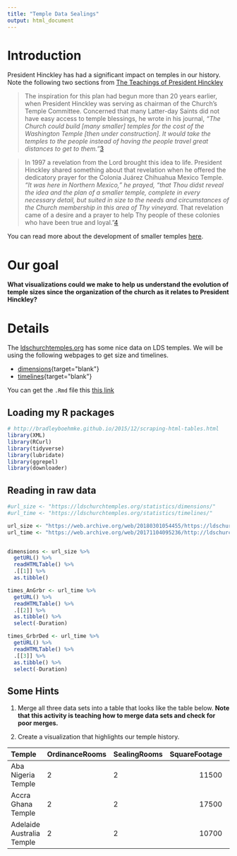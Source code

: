 ```yaml
---
title: "Temple Data Sealings"
output: html_document
---
```




# Introduction

President Hinckley has had a significant impact on temples in our history.  Note the following two sections from [The Teachings of President Hinckley](https://www.lds.org/manual/teachings-of-presidents-of-the-church-gordon-b-hinckley?lang=eng)

> The inspiration for this plan had begun more than 20 years earlier, when President Hinckley was serving as chairman of the Church’s Temple Committee. Concerned that many Latter-day Saints did not have easy access to temple blessings, he wrote in his journal, *“The Church could build [many smaller] temples for the cost of the Washington Temple [then under construction]. It would take the temples to the people instead of having the people travel great distances to get to them.”*[3](https://www.lds.org/manual/teachings-of-presidents-of-the-church-gordon-b-hinckley/chapter-23-the-blessings-of-the-holy-temple?lang=eng)

> In 1997 a revelation from the Lord brought this idea to life. President Hinckley shared something about that revelation when he offered the dedicatory prayer for the Colonia Juárez Chihuahua Mexico Temple. *“It was here in Northern Mexico,” he prayed, “that Thou didst reveal the idea and the plan of a smaller temple, complete in every necessary detail, but suited in size to the needs and circumstances of the Church membership in this area of Thy vineyard.* That revelation came of a desire and a prayer to help Thy people of these colonies who have been true and loyal.”[4](https://www.lds.org/manual/teachings-of-presidents-of-the-church-gordon-b-hinckley/chapter-23-the-blessings-of-the-holy-temple?lang=eng)

You can read more about the development of smaller temples [here](https://rsc.byu.edu/archived/colonia-ju-rez-temple-prophet-s-inspiration/president-hinckleys-revelation-and-recent#_edn1).

# Our goal

**What visualizations could we make to help us understand the evolution of temple sizes since the organization of the church as it relates to President Hinckley?**

# Details

The [ldschurchtemples.org](http://ldschurchtemples.org/) has some nice data on LDS temples.  We will be using the following webpages to get size and timelines.

* [dimensions](https://web.archive.org/web/20180301054455/https://ldschurchtemples.org/statistics/dimensions/){target="blank"}
* [timelines](https://web.archive.org/web/20171104095236/http://ldschurchtemples.org:80/statistics/timelines/){target="blank"}

You can get the `.Rmd` file this [this link](temple_sealings.Rmd)

## Loading my R packages


```r
# http://bradleyboehmke.github.io/2015/12/scraping-html-tables.html
library(XML)
library(RCurl)
library(tidyverse)
library(lubridate)
library(ggrepel)
library(downloader)
```

## Reading in raw data


```r
#url_size <- "https://ldschurchtemples.org/statistics/dimensions/"
#url_time <- "https://ldschurchtemples.org/statistics/timelines/"

url_size <- "https://web.archive.org/web/20180301054455/https://ldschurchtemples.org/statistics/dimensions/"
url_time <- "https://web.archive.org/web/20171104095236/http://ldschurchtemples.org:80/statistics/timelines/"


dimensions <- url_size %>%
  getURL() %>%
  readHTMLTable() %>%
  .[[1]] %>%
  as.tibble()

times_AnGrbr <- url_time %>%
  getURL() %>%
  readHTMLTable() %>%
  .[[2]] %>%
  as.tibble() %>%
  select(-Duration)

times_GrbrDed <- url_time %>%
  getURL() %>%
  readHTMLTable() %>%
  .[[3]] %>%
  as.tibble() %>%
  select(-Duration)
```

## Some Hints

1. Merge all three data sets into a table that looks like the table below.  **Note that this activity is teaching how to merge data sets and check for poor merges.**

2. Create a visualization that highlights our temple history.


|Temple                    |OrdinanceRooms |SealingRooms | SquareFootage|Announced  |Ground.Broken |Dedicated  |
|:-------------------------|:--------------|:------------|-------------:|:----------|:-------------|:----------|
|Aba Nigeria Temple        |2              |2            |         11500|2000-04-02 |2002-02-23    |2005-08-07 |
|Accra Ghana Temple        |2              |2            |         17500|1998-02-16 |2001-11-16    |2004-01-11 |
|Adelaide Australia Temple |2              |2            |         10700|1999-03-17 |1999-05-29    |2000-06-15 |




